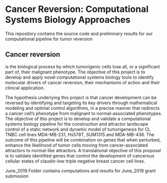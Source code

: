 # Cancer Reversion: Computational Systems Biology Approaches
This repository contains the source code and preliminary results for our computational pipeline for tumor reversion

## Cancer reversion
 is the biological process by which tumorigenic cells lose all, or a significant part of, their malignant phenotype. The objective of this project is to develop and apply novel computational systems biology tools to identify molecular drivers of cancer reversion, their mechanisms of action and their clinical application.



The hypothesis underlying this project is that cancer development can be reversed by identifying and targeting its key drivers through mathematical modeling and optimal control algorithms, in a precise manner that redirects a cancer cell’s phenotype from malignant to normal-associated phenotypes.
The objective of this project is to develop and validate a computational systems biology pipeline for the construction and attractor landscape control of a static network and dynamic model of tumorigenesis for CL TNBC cell lines MDA-MB-231, Hs578T, SUM1315 and MDA-MB-436. The outcome of this pipeline will be combination on genes that when perturbed, enhance the likelihood of tumor cells moving from cancer-associated attractors to normal-like attractors. A translational objective of this proposal is to validate identified genes that control the development of cancerous cellular states of claudin-low triple negative breast cancer cell lines.

June_2019 Folder contains computations and results for June_2019 grant submission
